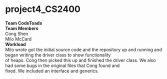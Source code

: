 # project4_CS2400
**Team CodeToads**  
**Team Members**  
Cong Shen  
Milo McCard  
**Workload**  
Milo wrote got the initial source code and the repository up and running and began writing the driver class to show functionality  
of heaps. Cong then picked this up and finished the driver class. We also had some bugs in the original files that Cong found and  
fixed. We included an interface and generics.
